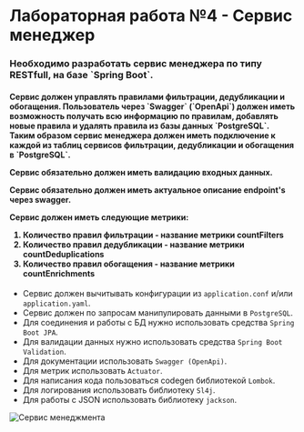 <h1>Лабораторная работа №4 - Сервис менеджер</h1>

<h3>
Необходимо разработать сервис менеджера по типу RESTfull, на базе `Spring Boot`. 
</h3>
<h4>
Сервис должен управлять правилами фильтрации, дедубликации и обогащения.
Пользователь через `Swagger` (`OpenApi`) должен иметь возможность получать всю информацию по правилам, добавлять новые правила и удалять правила из базы данных `PostgreSQL`.
Таким образом сервис менеджера должен иметь подключение к каждой из таблиц сервисов фильтрации, дедубликации и обогащения в `PostgreSQL`.
<p>Сервис обязательно должен иметь валидацию входных данных.
<p>Сервис обязательно должен иметь актуальное описание endpoint's через swagger.
<p>Сервис должен иметь следующие метрики:
<ol>
    <li> Количество правил фильтрации - название метрики countFilters</li>
    <li> Количество правил дедубликации - название метрики countDeduplications</li>
    <li> Количество правил обогащения - название метрики countEnrichments</li>
</ol>
</h4>

* Сервис должен вычитывать конфигурации из `application.conf` и/или `application.yaml`.
* Сервис должен по запросам манипулировать данными в `PostgreSQL`.
* Для соединения и работы с БД нужно использовать средства `Spring Boot JPA`.
* Для валидации данных нужно использовать средства `Spring Boot Validation`.
* Для документации использовать `Swagger (OpenApi)`.
* Для метрик использовать `Actuator`.
* Для написания кода пользоваться codegen библиотекой `Lombok`.
* Для логирования использовать библиотеку `Sl4j`.
* Для работы с JSON использовать библиотеку `jackson`.

![Сервис менеджмента](https://github.com/new94/JavaServiceManagment/assets/3996014/2ef88a52-2f13-4e80-ae70-a4d886c785be)
